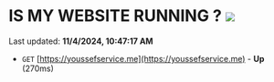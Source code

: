 # IS MY WEBSITE RUNNING ? [![](https://img.shields.io/static/v1?label=Sponsor&message=%E2%9D%A4&logo=GitHub&color=%23fe8e86)](https://github.com/sponsors/Youssef-Lehmam)

Last updated: **11/4/2024, 10:47:17 AM**

- `GET` [https://youssefservice.me](https://youssefservice.me) - **Up** (270ms)
